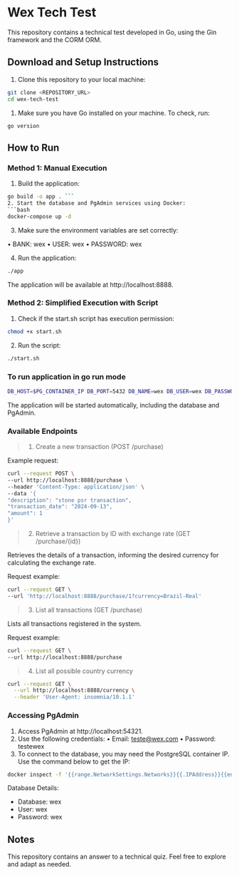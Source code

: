 # Wex Tech Test

This repository contains a technical test developed in Go, using the Gin framework and the CORM ORM.

## Download and Setup Instructions

1. Clone this repository to your local machine:

```bash
git clone <REPOSITORY_URL>
cd wex-tech-test
```

1. Make sure you have Go installed on your machine. To check, run:

```
go version
```

## How to Run

### Method 1: Manual Execution
1. Build the application:
```bash
go build -o app . ```
2. Start the database and PgAdmin services using Docker:
```bash
docker-compose up -d
```

3. Make sure the environment variables are set correctly:

• BANK: wex
• USER: wex
• PASSWORD: wex

4. Run the application:
```bash
./app
```

The application will be available at http://localhost:8888.

### Method 2: Simplified Execution with Script
1. Check if the start.sh script has execution permission:
```bash
chmod +x start.sh
```
2. Run the script:
```bash
./start.sh
```

### To run application in go run mode
  ```bash
  DB_HOST=$PG_CONTAINER_IP DB_PORT=5432 DB_NAME=wex DB_USER=wex DB_PASSWORD=wex go run main.go
  ```

The application will be started automatically, including the database and PgAdmin.

### Available Endpoints
> 1. Create a new transaction (POST /purchase)

Example request:
```bash
curl --request POST \
--url http://localhost:8888/purchase \
--header 'Content-Type: application/json' \
--data '{
"description": "stone psr transaction",
"transaction_date": "2024-09-13",
"amount": 1
}'
```

> 2. Retrieve a transaction by ID with exchange rate (GET /purchase/{id})

Retrieves the details of a transaction, informing the desired currency for calculating the exchange rate.

Request example:
```bash
curl --request GET \
--url 'http://localhost:8888/purchase/1?currency=Brazil-Real'
```

> 3. List all transactions (GET /purchase)

Lists all transactions registered in the system.

Request example:
```bash
curl --request GET \
--url http://localhost:8888/purchase
```

> 4. List all possible country currency
  ```bash
  curl --request GET \
    --url http://localhost:8888/currency \
    --header 'User-Agent: insomnia/10.1.1'
  ```

### Accessing PgAdmin
1. Access PgAdmin at http://localhost:54321.
2. Use the following credentials:
• Email: teste@wex.com
• Password: testewex
3. To connect to the database, you may need the PostgreSQL container IP. Use the command below to get the IP:

```bash
docker inspect -f '{{range.NetworkSettings.Networks}}{{.IPAddress}}{{end}}' postgres
```

Database Details:
- Database: wex
- User: wex
- Password: wex

## Notes

This repository contains an answer to a technical quiz. Feel free to explore and adapt as needed.